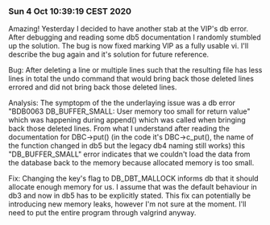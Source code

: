 ### Sun  4 Oct 10:39:19 CEST 2020
Amazing! Yesterday I decided to have another stab at the VIP's db error. After debugging and reading some db5 documentation I randomly stumbled up the solution. The bug is now fixed marking VIP as a fully usable vi. I'll describe the bug again and it's solution for future reference.

Bug:
After deleting a line or multiple lines such that the resulting file has less lines in total the undo command that would bring back those deleted lines errored and did not bring back those deleted lines.

Analysis:
The symptopm of the the underlaying issue was a db error "BDB0063 DB_BUFFER_SMALL: User memory too small for return value" which was happening during append() which was called when bringing back those deleted lines. From what I understand after reading the documentation for DBC->put() (in the code it's DBC->c_put(), the name of the function changed in db5 but the legacy db4 naming still works) this "DB_BUFFER_SMALL" error indicates that we couldn't load the data from the database back to the memory because allocated memory is too small. 

Fix:
Changing the key's flag to DB_DBT_MALLOCK informs db that it should allocate enough memory for us. I assume that was the default behaviour in db3 and now in db5 has to be explicitly stated. This fix can potentially be introducing new memory leaks, however I'm not sure at the moment. I'll need to put the entire program through valgrind anyway.
